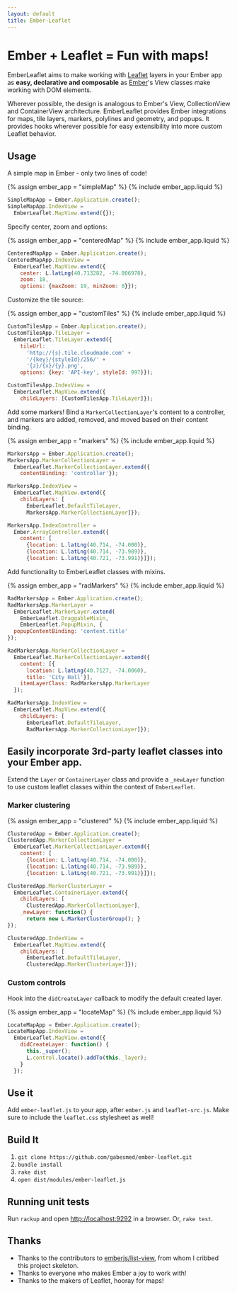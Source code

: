 ```yaml
---
layout: default
title: Ember-Leaflet
---
```

# Ember + Leaflet = Fun with maps!

EmberLeaflet aims to make working with [Leaflet](http://leafletjs.com) layers in your Ember app as **easy, declarative and composable** as [Ember](http://emberjs.com)'s View classes make working with DOM elements.

Wherever possible, the design is analogous to Ember's View, CollectionView and ContainerView architecture. EmberLeaflet provides Ember integrations for maps, tile layers, markers, polylines and geometry, and popups. It provides hooks wherever possible for easy extensibility into more custom Leaflet behavior.

## Usage

A simple map in Ember - only two lines of code!

{% assign ember_app = "simpleMap" %}
{% include ember_app.liquid %}

``` javascript
SimpleMapApp = Ember.Application.create();
SimpleMapApp.IndexView = 
  EmberLeaflet.MapView.extend({});
```

Specify center, zoom and options:

{% assign ember_app = "centeredMap" %}
{% include ember_app.liquid %}

``` javascript
CenteredMapApp = Ember.Application.create();
CenteredMapApp.IndexView = 
  EmberLeaflet.MapView.extend({
    center: L.latLng(40.713282, -74.006978),
    zoom: 18,
    options: {maxZoom: 19, minZoom: 0}});
```

Customize the tile source:

{% assign ember_app = "customTiles" %}
{% include ember_app.liquid %}

``` javascript
CustomTilesApp = Ember.Application.create();
CustomTilesApp.TileLayer =
  EmberLeaflet.TileLayer.extend({
    tileUrl:
      'http://{s}.tile.cloudmade.com' +
      '/{key}/{styleId}/256/' +
      '{z}/{x}/{y}.png',
    options: {key: 'API-key', styleId: 997}});

CustomTilesApp.IndexView =
  EmberLeaflet.MapView.extend({
    childLayers: [CustomTilesApp.TileLayer]});
```

Add some markers! Bind a `MarkerCollectionLayer`'s content to a controller, and markers are added, removed, and moved based on their content binding.

{% assign ember_app = "markers" %}
{% include ember_app.liquid %}

``` javascript
MarkersApp = Ember.Application.create();
MarkersApp.MarkerCollectionLayer =
  EmberLeaflet.MarkerCollectionLayer.extend({
    contentBinding: 'controller'});

MarkersApp.IndexView =
  EmberLeaflet.MapView.extend({
    childLayers: [
      EmberLeaflet.DefaultTileLayer,
      MarkersApp.MarkerCollectionLayer]});

MarkersApp.IndexController =
  Ember.ArrayController.extend({
    content: [
      {location: L.latLng(40.714, -74.000)},
      {location: L.latLng(40.714, -73.989)},
      {location: L.latLng(40.721, -73.991)}]});
```

Add functionality to EmberLeaflet classes with mixins.

{% assign ember_app = "radMarkers" %}
{% include ember_app.liquid %}

``` javascript
RadMarkersApp = Ember.Application.create();
RadMarkersApp.MarkerLayer =
  EmberLeaflet.MarkerLayer.extend(
    EmberLeaflet.DraggableMixin,
    EmberLeaflet.PopupMixin, {
  popupContentBinding: 'content.title'
});

RadMarkersApp.MarkerCollectionLayer =
  EmberLeaflet.MarkerCollectionLayer.extend({
    content: [{
      location: L.latLng(40.7127, -74.0060),
      title: 'City Hall'}],
    itemLayerClass: RadMarkersApp.MarkerLayer
  });

RadMarkersApp.IndexView =
  EmberLeaflet.MapView.extend({
    childLayers: [
      EmberLeaflet.DefaultTileLayer,
      RadMarkersApp.MarkerCollectionLayer]});
```

## Easily incorporate 3rd-party leaflet classes into your Ember app.

Extend the `Layer` or `ContainerLayer` class and provide a `_newLayer` function to use custom leaflet classes within the context of `EmberLeaflet`.

### Marker clustering

{% assign ember_app = "clustered" %}
{% include ember_app.liquid %}

``` javascript
ClusteredApp = Ember.Application.create();
ClusteredApp.MarkerCollectionLayer =
  EmberLeaflet.MarkerCollectionLayer.extend({
    content: [
      {location: L.latLng(40.714, -74.000)},
      {location: L.latLng(40.714, -73.989)},
      {location: L.latLng(40.721, -73.991)}]});

ClusteredApp.MarkerClusterLayer =
  EmberLeaflet.ContainerLayer.extend({
    childLayers: [
      ClusteredApp.MarkerCollectionLayer],
    _newLayer: function() {
      return new L.MarkerClusterGroup(); }
});

ClusteredApp.IndexView =
  EmberLeaflet.MapView.extend({
    childLayers: [
      EmberLeaflet.DefaultTileLayer,
      ClusteredApp.MarkerClusterLayer]});
```

### Custom controls

Hook into the `didCreateLayer` callback to modify the default created layer.

{% assign ember_app = "locateMap" %}
{% include ember_app.liquid %}

``` javascript
LocateMapApp = Ember.Application.create();
LocateMapApp.IndexView = 
  EmberLeaflet.MapView.extend({
    didCreateLayer: function() {
      this._super();
      L.control.locate().addTo(this._layer);
    }
  });
```


## Use it

Add `ember-leaflet.js` to your app, after `ember.js` and `leaflet-src.js`. Make sure to include the `leaflet.css` stylesheet as well!

## Build It

1. `git clone https://github.com/gabesmed/ember-leaflet.git`
2. `bundle install`
3. `rake dist`
4. `open dist/modules/ember-leaflet.js`

## Running unit tests

Run `rackup` and open [http://localhost:9292](http://localhost:9292) in a browser. Or, `rake test`.

## Thanks

* Thanks to the contributors to [emberjs/list-view](https://github.com/emberjs/list-view), from whom I cribbed this project skeleton.
* Thanks to everyone who makes Ember a joy to work with!
* Thanks to the makers of Leaflet, hooray for maps!
